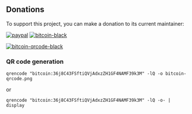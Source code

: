 ## Donations
To support this project, you can make a donation to its current maintainer:  

[![paypal](https://github.com/Ximi1970/Donate/blob/master/paypal_btn_donateCC_LG_1.gif)](https://paypal.me/Ximi1970)
[![bitcoin-black](https://github.com/Ximi1970/Donate/blob/master/bitcoin-donate-black.png)](https://raw.githubusercontent.com/Ximi1970/Donate/master/bitcoin-address.txt)
  
  
[![bitcoin-qrcode-black](https://github.com/Ximi1970/Donate/blob/master/bitcoin-donate-qrcode-black.png)](https://raw.githubusercontent.com/Ximi1970/Donate/master/bitcoin-address.txt)

### QR code generation

```
qrencode "bitcoin:36j8C43FSftiQVjAdxzZH1GF4NAMF39k3M" -lQ -o bitcoin-qrcode.png
```

or

```
qrencode "bitcoin:36j8C43FSftiQVjAdxzZH1GF4NAMF39k3M" -lQ -o- | display
```
